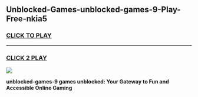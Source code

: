 
## Unblocked-Games-unblocked-games-9-Play-Free-nkia5
<h3>
<a href="https://premium76.site?title=unblocked-games-9&ref=10A">CLICK TO PLAY</a></h3>
<hr>

<h3>
<a href="https://premium76.site?title=unblocked-games-9&ref=10A">CLICK 2 PLAY</a>
  
</h3>

<a href="https://premium76.site?title=unblocked-games-9&ref=10A"><img src="https://clearcache.store/games.png"></a>


**unblocked-games-9 games unblocked: Your Gateway to Fun and Accessible Online Gaming**
